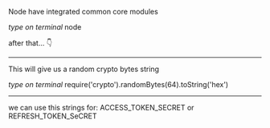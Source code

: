 Node have integrated common core modules

*type on terminal*
node

after that... 👇

--------------------------------------------------

This will give us a random crypto bytes string

*type on terminal*
require('crypto').randomBytes(64).toString('hex')

--------------------------------------------------

we can use this strings for: 
ACCESS_TOKEN_SECRET
or 
REFRESH_TOKEN_SeCRET
